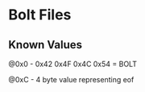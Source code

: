 # Bolt Files

## Known Values

@0x0 - 0x42 0x4F 0x4C 0x54 = BOLT

@0xC - 4 byte value representing eof
